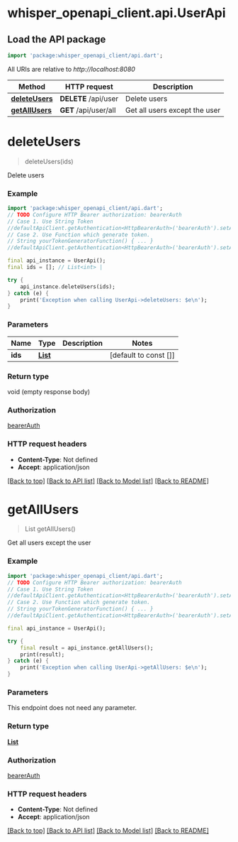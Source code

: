 # whisper_openapi_client.api.UserApi

## Load the API package
```dart
import 'package:whisper_openapi_client/api.dart';
```

All URIs are relative to *http://localhost:8080*

Method | HTTP request | Description
------------- | ------------- | -------------
[**deleteUsers**](UserApi.md#deleteusers) | **DELETE** /api/user | Delete users
[**getAllUsers**](UserApi.md#getallusers) | **GET** /api/user/all | Get all users except the user


# **deleteUsers**
> deleteUsers(ids)

Delete users

### Example
```dart
import 'package:whisper_openapi_client/api.dart';
// TODO Configure HTTP Bearer authorization: bearerAuth
// Case 1. Use String Token
//defaultApiClient.getAuthentication<HttpBearerAuth>('bearerAuth').setAccessToken('YOUR_ACCESS_TOKEN');
// Case 2. Use Function which generate token.
// String yourTokenGeneratorFunction() { ... }
//defaultApiClient.getAuthentication<HttpBearerAuth>('bearerAuth').setAccessToken(yourTokenGeneratorFunction);

final api_instance = UserApi();
final ids = []; // List<int> | 

try {
    api_instance.deleteUsers(ids);
} catch (e) {
    print('Exception when calling UserApi->deleteUsers: $e\n');
}
```

### Parameters

Name | Type | Description  | Notes
------------- | ------------- | ------------- | -------------
 **ids** | [**List<int>**](int.md)|  | [default to const []]

### Return type

void (empty response body)

### Authorization

[bearerAuth](../README.md#bearerAuth)

### HTTP request headers

 - **Content-Type**: Not defined
 - **Accept**: application/json

[[Back to top]](#) [[Back to API list]](../README.md#documentation-for-api-endpoints) [[Back to Model list]](../README.md#documentation-for-models) [[Back to README]](../README.md)

# **getAllUsers**
> List<ModelsUser> getAllUsers()

Get all users except the user

### Example
```dart
import 'package:whisper_openapi_client/api.dart';
// TODO Configure HTTP Bearer authorization: bearerAuth
// Case 1. Use String Token
//defaultApiClient.getAuthentication<HttpBearerAuth>('bearerAuth').setAccessToken('YOUR_ACCESS_TOKEN');
// Case 2. Use Function which generate token.
// String yourTokenGeneratorFunction() { ... }
//defaultApiClient.getAuthentication<HttpBearerAuth>('bearerAuth').setAccessToken(yourTokenGeneratorFunction);

final api_instance = UserApi();

try {
    final result = api_instance.getAllUsers();
    print(result);
} catch (e) {
    print('Exception when calling UserApi->getAllUsers: $e\n');
}
```

### Parameters
This endpoint does not need any parameter.

### Return type

[**List<ModelsUser>**](ModelsUser.md)

### Authorization

[bearerAuth](../README.md#bearerAuth)

### HTTP request headers

 - **Content-Type**: Not defined
 - **Accept**: application/json

[[Back to top]](#) [[Back to API list]](../README.md#documentation-for-api-endpoints) [[Back to Model list]](../README.md#documentation-for-models) [[Back to README]](../README.md)

